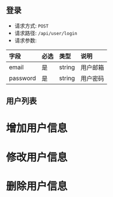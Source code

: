 ## 登录

- 请求方式: `POST`
- 请求路径: `/api/user/login`
- 请求参数:

| 字段  | 必选 | 类型   | 说明     |
| :---- | :--- | :----- | :------- |
| email | 是   | string | 用户邮箱 |
| password | 是   | string | 用户密码 |

## 用户列表

# 增加用户信息

# 修改用户信息

# 删除用户信息
